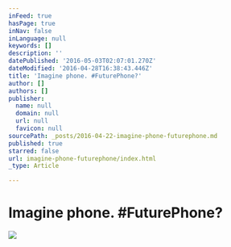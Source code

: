 ```yaml
---
inFeed: true
hasPage: true
inNav: false
inLanguage: null
keywords: []
description: ''
datePublished: '2016-05-03T02:07:01.270Z'
dateModified: '2016-04-28T16:38:43.446Z'
title: 'Imagine phone. #FuturePhone?'
author: []
authors: []
publisher:
  name: null
  domain: null
  url: null
  favicon: null
sourcePath: _posts/2016-04-22-imagine-phone-futurephone.md
published: true
starred: false
url: imagine-phone-futurephone/index.html
_type: Article

---
```

# Imagine phone. \#FuturePhone?
![](https://the-grid-user-content.s3-us-west-2.amazonaws.com/cd061777-bbdc-4ff4-b578-2128b17ed818.jpg)